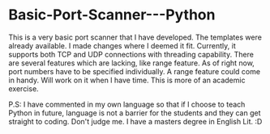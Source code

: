 # Basic-Port-Scanner---Python

This is a very basic port scanner that I have developed. The templates were already available. I made changes where I deemed it fit.
Currently, it supports both TCP and UDP connections with threading capability.
There are several features which are lacking, like range feature. As of right now, port numbers have to be specified individually.
A range feature could come in handy. Will work on it when I have time.
This is more of an academic exercise.

P.S: I have commented in my own language so that if I choose to teach Python in future, language is not a barrier for the students and they can get straight to coding. Don't judge me. I have a masters degree in English Lit. :D
